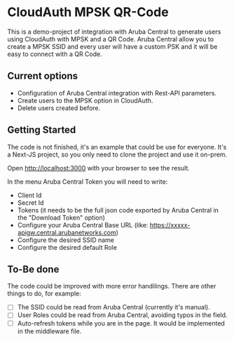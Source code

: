 # CloudAuth MPSK QR-Code

This is a demo-project of integration with Aruba Central to generate users using CloudAuth with MPSK and a QR Code.
Aruba Central allow you to create a MPSK SSID and every user will have a custom PSK and it will be easy to connect with a QR Code.

## Current options

- Configuration of Aruba Central integration with Rest-API parameters.
- Create users to the MPSK option in CloudAuth.
- Delete users created before.

## Getting Started

The code is not finished, it's an example that could be use for everyone.
It's a Next-JS project, so you only need to clone the project and use it on-prem.

Open [http://localhost:3000](http://localhost:3000) with your browser to see the result.

In the menu Aruba Central Token you will need to write:

- Client Id
- Secret Id
- Tokens (it needs to be the full json code exported by Aruba Central in the "Download Token" option)
- Configure your Aruba Central Base URL (like: https://xxxxx-apigw.central.arubanetworks.com)
- Configure the desired SSID name
- Configure the desired default Role

## To-Be done

The code could be improved with more error handilings. There are other things to do, for example:

- [ ] The SSID could be read from Aruba Central (currently it's manual).
- [ ] User Roles could be read from Aruba Central, avoiding typos in the field.
- [ ] Auto-refresh tokens while you are in the page. It would be implemented in the middleware file.
